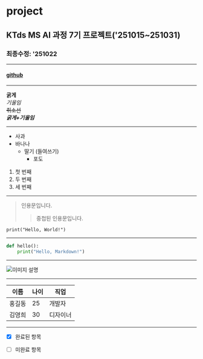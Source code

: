 # project
## KTds MS AI 과정 7기 프로젝트('251015~251031)
### 최종수정: '251022
---
#### [github](https://github.com/kazahstansong)

---
**굵게**  
*기울임*  
~~취소선~~  
**_굵게+기울임_**

---

- 사과
- 바나나
  - 딸기 (들여쓰기)
    - 포도

1. 첫 번째
2. 두 번째
3. 세 번째

---

> 인용문입니다.
>> 중첩된 인용문입니다.

`print("Hello, World!")`


---


```python
def hello():
    print("Hello, Markdown!")
```

---


![이미지 설명](./dog_cat.jpg)



---


| 이름 | 나이 | 직업 |
|------|------|------|
| 홍길동 | 25 | 개발자 |
| 김영희 | 30 | 디자이너 |


---


- [x] 완료된 항목
- [ ] 미완료 항목






